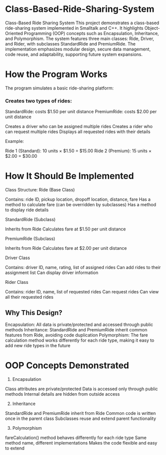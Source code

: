 # Class-Based-Ride-Sharing-System
Class-Based Ride Sharing System
This project demonstrates a class-based ride-sharing system implemented in Smalltalk and C++. It highlights Object-Oriented Programming (OOP) concepts such as Encapsulation, Inheritance, and Polymorphism. The system features three main classes: Ride, Driver, and Rider, with subclasses StandardRide and PremiumRide. The implementation emphasizes modular design, secure data management, code reuse, and adaptability, supporting future system expansions.


# How the Program Works
The program simulates a basic ride-sharing platform:

### Creates two types of rides:

StandardRide: costs $1.50 per unit distance
PremiumRide: costs $2.00 per unit distance


Creates a driver who can be assigned multiple rides
Creates a rider who can request multiple rides
Displays all requested rides with their details

Example:

Ride 1 (Standard): 10 units × $1.50 = $15.00
Ride 2 (Premium): 15 units × $2.00 = $30.00


# How It Should Be Implemented
Class Structure:
Ride (Base Class)

Contains: ride ID, pickup location, dropoff location, distance, fare
Has a method to calculate fare (can be overridden by subclasses)
Has a method to display ride details

StandardRide (Subclass)

Inherits from Ride
Calculates fare at $1.50 per unit distance

PremiumRide (Subclass)

Inherits from Ride
Calculates fare at $2.00 per unit distance

Driver Class

Contains: driver ID, name, rating, list of assigned rides
Can add rides to their assignment list
Can display driver information

Rider Class

Contains: rider ID, name, list of requested rides
Can request rides
Can view all their requested rides

## Why This Design?
Encapsulation: All data is private/protected and accessed through public methods
Inheritance: StandardRide and PremiumRide inherit common features from Ride, avoiding code duplication
Polymorphism: The fare calculation method works differently for each ride type, making it easy to add new ride types in the future

# OOP Concepts Demonstrated
1. Encapsulation

Class attributes are private/protected
Data is accessed only through public methods
Internal details are hidden from outside access

2. Inheritance

StandardRide and PremiumRide inherit from Ride
Common code is written once in the parent class
Subclasses reuse and extend parent functionality

3. Polymorphism

fareCalculation() method behaves differently for each ride type
Same method name, different implementations
Makes the code flexible and easy to extend
